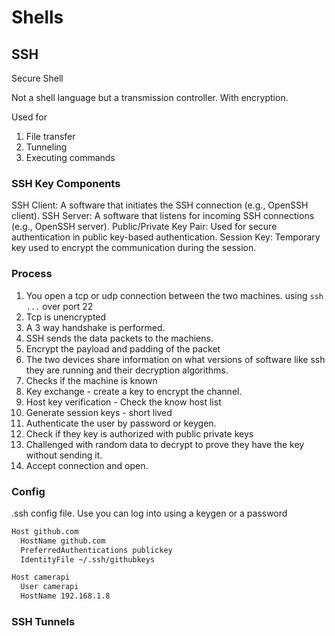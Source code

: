 # Shells

## SSH

Secure Shell

Not a shell language but a transmission controller. With encryption.

Used for

1. File transfer
2. Tunneling
3. Executing commands

### SSH Key Components

SSH Client: A software that initiates the SSH connection (e.g., OpenSSH client).
SSH Server: A software that listens for incoming SSH connections (e.g., OpenSSH server).
Public/Private Key Pair: Used for secure authentication in public key-based authentication.
Session Key: Temporary key used to encrypt the communication during the session.

### Process

1. You open a tcp or udp connection between the two machines. using `ssh ...` over port 22
2. Tcp is unencrypted
3. A 3 way handshake is performed.
4. SSH sends the data packets to the machiens.
5. Encrypt the payload and padding of the packet
6. The two devices share information on what versions of software like ssh they are running and their decryption algorithms.
7. Checks if the machine is known
8. Key exchange - create a key to encrypt the channel.
9. Host key verification - Check the know host list
10. Generate session keys - short lived
11. Authenticate the user by password or keygen.
12. Check if they key is authorized with public private keys
13. Challenged with random data to decrypt to prove they have the key without sending it.
14. Accept connection and open.

### Config

.ssh config file.
Use you can log into using a keygen or a password

```sh
Host github.com
  HostName github.com 
  PreferredAuthentications publickey
  IdentityFile ~/.ssh/githubkeys

Host camerapi
  User camerapi
  HostName 192.168.1.8
```

### SSH Tunnels

  